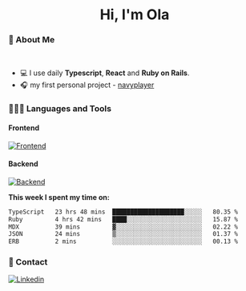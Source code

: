 <h1 align="center">Hi, I'm Ola</h1>

### 💅 About Me

<br/>

- 💻 I use daily **Typescript**, **React** and **Ruby on Rails**.
- 🎧 my first personal project - [navyplayer](https://navyplayer.netlify.app/)

### 👩🏻‍💻 Languages and Tools

#### Frontend

[![Frontend](https://skillicons.dev/icons?i=react,nextjs,ts,js,html,css,scss,tailwind)](https://skillicons.dev)

#### Backend
[![Backend](https://skillicons.dev/icons?i=nodejs,express,nestjs,rails,graphql)](https://skillicons.dev)

**This week I spent my time on:**

<!--START_SECTION:waka-->

```txt
TypeScript   23 hrs 48 mins  ████████████████████░░░░░   80.35 %
Ruby         4 hrs 42 mins   ████░░░░░░░░░░░░░░░░░░░░░   15.87 %
MDX          39 mins         ▓░░░░░░░░░░░░░░░░░░░░░░░░   02.22 %
JSON         24 mins         ▒░░░░░░░░░░░░░░░░░░░░░░░░   01.37 %
ERB          2 mins          ░░░░░░░░░░░░░░░░░░░░░░░░░   00.13 %
```

<!--END_SECTION:waka-->

### 📨 Contact
  
[![Linkedin](https://skillicons.dev/icons?i=linkedin)](https://linkedin.com/in/aleksandra-kamińska)
